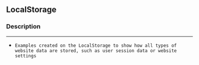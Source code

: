 <!-- HEADINGS -->

## LocalStorage

### Description
---
- `Examples created on the LocalStorage to show how all types of website data are stored, such as user session data or website settings`
